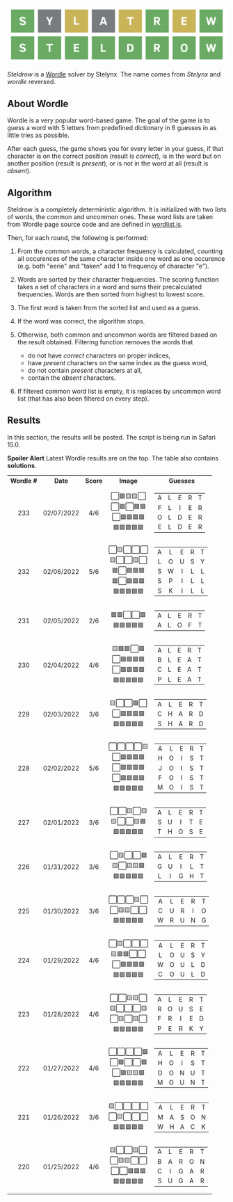 <img src="misc/logo.svg">

_Steldrow_ is a [Wordle](https://www.powerlanguage.co.uk/wordle/) solver by Stelynx. The name comes from
_Stelynx_ and _wordle_ reversed.

## About Wordle

Wordle is a very popular word-based game. The goal of the game is to guess a word with 5 letters from predefined dictionary in 6 guesses in as little tries as possible.

After each guess, the game shows you for every letter
in your guess, if that character is on the correct position (result is _correct_), is in the word but on another position (result is _present_), or is not in the word at all (result is _absent_).

## Algorithm

Steldrow is a completely deterministic algorithm. It is initialized with two lists of words,
the common and uncommon ones. These word lists are taken from Wordle page source code and are defined in [wordlist.js](src/wordlist.js).

Then, for each round, the following is performed:

1. From the common words, a character frequency is calculated, counting all occurences of the same character inside one word as one occurence (e.g. both "eerie" and "taken" add 1 to frequency of character "e").
2. Words are sorted by their character frequencies. The scoring function takes a set of characters in a word and sums their precalculated frequencies. Words are then sorted from highest to lowest score.
3. The first word is taken from the sorted list and used as a guess.
4. If the word was correct, the algorithm stops.
5. Otherwise, both common and uncommon words are filtered based on the result obtained. Filtering function removes the words that

   - do not have _correct_ characters on proper indices,
   - have _present_ characters on the same index as the guess word,
   - do not contain _present_ characters at all,
   - contain the _absent_ characters.

6. If filtered common word list is empty, it is replaces by uncommon word list (that has also been filtered on every step).

## Results

In this section, the results will be posted. The script is being run in Safari 15.0.

**Spoiler Alert** Latest Wordle results are on the top. The table also contains **solutions**.

<table>
  <tr>
    <th style="text-align: center">Wordle #</th>
    <th style="text-align: center">Date</th>
    <th style="text-align: center">Score</th>
    <th style="text-align: center">Image</th>
    <th style="text-align: center">Guesses</th>
  </tr>
  <tr>
    <td style="text-align: center">233</td>
    <td style="text-align: center">02/07/2022</td>
    <td style="text-align: center">4/6</td>
    <td style="text-align: center">
      ⬜🟩🟨🟨⬜<br>⬜🟩⬜🟩🟩<br>⬜🟩🟩🟩🟩<br>🟩🟩🟩🟩🟩<br>
    </td>
    <td style="text-align: center">
      <table>
        <tr>
          <td style="text-align: center">A</td>
          <td style="text-align: center">L</td>
          <td style="text-align: center">E</td>
          <td style="text-align: center">R</td>
          <td style="text-align: center">T</td>
        </tr>
        <tr>
          <td style="text-align: center">F</td>
          <td style="text-align: center">L</td>
          <td style="text-align: center">I</td>
          <td style="text-align: center">E</td>
          <td style="text-align: center">R</td>
        </tr>
        <tr>
          <td style="text-align: center">O</td>
          <td style="text-align: center">L</td>
          <td style="text-align: center">D</td>
          <td style="text-align: center">E</td>
          <td style="text-align: center">R</td>
        </tr>
        <tr>
          <td style="text-align: center">E</td>
          <td style="text-align: center">L</td>
          <td style="text-align: center">D</td>
          <td style="text-align: center">E</td>
          <td style="text-align: center">R</td>
        </tr>
      </table>
    </td>
  <tr>
  <tr>
    <td style="text-align: center">232</td>
    <td style="text-align: center">02/06/2022</td>
    <td style="text-align: center">5/6</td>
    <td style="text-align: center">
      ⬜🟨⬜⬜⬜<br>🟨⬜⬜🟨⬜<br>🟩⬜🟩🟩🟩<br>🟩⬜🟩🟩🟩<br>🟩🟩🟩🟩🟩<br>
    </td>
    <td style="text-align: center">
      <table>
        <tr>
          <td style="text-align: center">A</td>
          <td style="text-align: center">L</td>
          <td style="text-align: center">E</td>
          <td style="text-align: center">R</td>
          <td style="text-align: center">T</td>
        </tr>
        <tr>
          <td style="text-align: center">L</td>
          <td style="text-align: center">O</td>
          <td style="text-align: center">U</td>
          <td style="text-align: center">S</td>
          <td style="text-align: center">Y</td>
        </tr>
        <tr>
          <td style="text-align: center">S</td>
          <td style="text-align: center">W</td>
          <td style="text-align: center">I</td>
          <td style="text-align: center">L</td>
          <td style="text-align: center">L</td>
        </tr>
        <tr>
          <td style="text-align: center">S</td>
          <td style="text-align: center">P</td>
          <td style="text-align: center">I</td>
          <td style="text-align: center">L</td>
          <td style="text-align: center">L</td>
        </tr>
        <tr>
          <td style="text-align: center">S</td>
          <td style="text-align: center">K</td>
          <td style="text-align: center">I</td>
          <td style="text-align: center">L</td>
          <td style="text-align: center">L</td>
        </tr>
      </table>
    </td>
  <tr>
  <tr>
    <td style="text-align: center">231</td>
    <td style="text-align: center">02/05/2022</td>
    <td style="text-align: center">2/6</td>
    <td style="text-align: center">
      🟩🟩⬜⬜🟩<br>🟩🟩🟩🟩🟩<br>
    </td>
    <td style="text-align: center">
      <table>
        <tr>
          <td style="text-align: center">A</td>
          <td style="text-align: center">L</td>
          <td style="text-align: center">E</td>
          <td style="text-align: center">R</td>
          <td style="text-align: center">T</td>
        </tr>
        <tr>
          <td style="text-align: center">A</td>
          <td style="text-align: center">L</td>
          <td style="text-align: center">O</td>
          <td style="text-align: center">F</td>
          <td style="text-align: center">T</td>
        </tr>
      </table>
    </td>
  <tr>
    <td style="text-align: center">230</td>
    <td style="text-align: center">02/04/2022</td>
    <td style="text-align: center">4/6</td>
    <td style="text-align: center">
      🟨🟩🟩⬜🟩<br>⬜🟩🟩🟩🟩<br>⬜🟩🟩🟩🟩<br>🟩🟩🟩🟩🟩<br>
    </td>
    <td style="text-align: center">
      <table>
        <tr>
          <td style="text-align: center">A</td>
          <td style="text-align: center">L</td>
          <td style="text-align: center">E</td>
          <td style="text-align: center">R</td>
          <td style="text-align: center">T</td>
        </tr>
        <tr>
          <td style="text-align: center">B</td>
          <td style="text-align: center">L</td>
          <td style="text-align: center">E</td>
          <td style="text-align: center">A</td>
          <td style="text-align: center">T</td>
        </tr>
        <tr>
          <td style="text-align: center">C</td>
          <td style="text-align: center">L</td>
          <td style="text-align: center">E</td>
          <td style="text-align: center">A</td>
          <td style="text-align: center">T</td>
        </tr>
        <tr>
          <td style="text-align: center">P</td>
          <td style="text-align: center">L</td>
          <td style="text-align: center">E</td>
          <td style="text-align: center">A</td>
          <td style="text-align: center">T</td>
        </tr>
      </table>
    </td>
  </tr>
  <tr>
    <td style="text-align: center">229</td>
    <td style="text-align: center">02/03/2022</td>
    <td style="text-align: center">3/6</td>
    <td style="text-align: center">
      🟨⬜⬜🟩⬜<br>⬜🟩🟩🟩🟩<br>🟩🟩🟩🟩🟩<br>
    </td>
    <td style="text-align: center">
      <table>
        <tr>
          <td style="text-align: center">A</td>
          <td style="text-align: center">L</td>
          <td style="text-align: center">E</td>
          <td style="text-align: center">R</td>
          <td style="text-align: center">T</td>
        </tr>
        <tr>
          <td style="text-align: center">C</td>
          <td style="text-align: center">H</td>
          <td style="text-align: center">A</td>
          <td style="text-align: center">R</td>
          <td style="text-align: center">D</td>
        </tr>
        <tr>
          <td style="text-align: center">S</td>
          <td style="text-align: center">H</td>
          <td style="text-align: center">A</td>
          <td style="text-align: center">R</td>
          <td style="text-align: center">D</td>
        </tr>
      </table>
    </td>
  </tr>
  <tr>
    <td style="text-align: center">228</td>
    <td style="text-align: center">02/02/2022</td>
    <td style="text-align: center">5/6</td>
    <td style="text-align: center">
      ⬜⬜⬜⬜🟨<br>⬜🟩🟩🟩🟩<br>⬜🟩🟩🟩🟩<br>⬜🟩🟩🟩🟩<br>🟩🟩🟩🟩🟩<br>
    </td>
    <td style="text-align: center">
      <table>
        <tr>
          <td style="text-align: center">A</td>
          <td style="text-align: center">L</td>
          <td style="text-align: center">E</td>
          <td style="text-align: center">R</td>
          <td style="text-align: center">T</td>
        </tr>
        <tr>
          <td style="text-align: center">H</td>
          <td style="text-align: center">O</td>
          <td style="text-align: center">I</td>
          <td style="text-align: center">S</td>
          <td style="text-align: center">T</td>
        </tr>
        <tr>
          <td style="text-align: center">J</td>
          <td style="text-align: center">O</td>
          <td style="text-align: center">I</td>
          <td style="text-align: center">S</td>
          <td style="text-align: center">T</td>
        </tr>
        <tr>
          <td style="text-align: center">F</td>
          <td style="text-align: center">O</td>
          <td style="text-align: center">I</td>
          <td style="text-align: center">S</td>
          <td style="text-align: center">T</td>
        </tr>
        <tr>
          <td style="text-align: center">M</td>
          <td style="text-align: center">O</td>
          <td style="text-align: center">I</td>
          <td style="text-align: center">S</td>
          <td style="text-align: center">T</td>
        </tr>
      </table>
    </td>
  </tr>
  <tr>
    <td style="text-align: center">227</td>
    <td style="text-align: center">02/01/2022</td>
    <td style="text-align: center">3/6</td>
    <td style="text-align: center">
      ⬜⬜🟨⬜🟨<br>🟨⬜⬜🟨🟩<br>🟩🟩🟩🟩🟩<br>
    </td>
    <td style="text-align: center">
      <table>
        <tr>
          <td style="text-align: center">A</td>
          <td style="text-align: center">L</td>
          <td style="text-align: center">E</td>
          <td style="text-align: center">R</td>
          <td style="text-align: center">T</td>
        </tr>
        <tr>
          <td style="text-align: center">S</td>
          <td style="text-align: center">U</td>
          <td style="text-align: center">I</td>
          <td style="text-align: center">T</td>
          <td style="text-align: center">E</td>
        </tr>
        <tr>
          <td style="text-align: center">T</td>
          <td style="text-align: center">H</td>
          <td style="text-align: center">O</td>
          <td style="text-align: center">S</td>
          <td style="text-align: center">E</td>
        </tr>
      </table>
    </td>
  </tr>
  <tr>
    <td style="text-align: center">226</td>
    <td style="text-align: center">01/31/2022</td>
    <td style="text-align: center">3/6</td>
    <td style="text-align: center">
      ⬜🟨⬜⬜🟩<br>🟨⬜🟨🟨🟩<br>🟩🟩🟩🟩🟩<br>
    </td>
    <td style="text-align: center">
      <table>
        <tr>
          <td style="text-align: center">A</td>
          <td style="text-align: center">L</td>
          <td style="text-align: center">E</td>
          <td style="text-align: center">R</td>
          <td style="text-align: center">T</td>
        </tr>
        <tr>
          <td style="text-align: center">G</td>
          <td style="text-align: center">U</td>
          <td style="text-align: center">I</td>
          <td style="text-align: center">L</td>
          <td style="text-align: center">T</td>
        </tr>
        <tr>
          <td style="text-align: center">L</td>
          <td style="text-align: center">I</td>
          <td style="text-align: center">G</td>
          <td style="text-align: center">H</td>
          <td style="text-align: center">T</td>
        </tr>
      </table>
    </td>
  </tr>
  <tr>
    <td style="text-align: center">225</td>
    <td style="text-align: center">01/30/2022</td>
    <td style="text-align: center">3/6</td>
    <td style="text-align: center">
      ⬜⬜⬜🟨⬜<br>⬜🟨🟨⬜⬜<br>🟩🟩🟩🟩🟩<br>
    </td>
    <td style="text-align: center">
      <table>
        <tr>
          <td style="text-align: center">A</td>
          <td style="text-align: center">L</td>
          <td style="text-align: center">E</td>
          <td style="text-align: center">R</td>
          <td style="text-align: center">T</td>
        </tr>
        <tr>
          <td style="text-align: center">C</td>
          <td style="text-align: center">U</td>
          <td style="text-align: center">R</td>
          <td style="text-align: center">I</td>
          <td style="text-align: center">O</td>
        </tr>
        <tr>
          <td style="text-align: center">W</td>
          <td style="text-align: center">R</td>
          <td style="text-align: center">U</td>
          <td style="text-align: center">N</td>
          <td style="text-align: center">G</td>
        </tr>
      </table>
    </td>
  </tr>
  <tr>
    <td style="text-align: center">224</td>
    <td style="text-align: center">01/29/2022</td>
    <td style="text-align: center">4/6</td>
    <td style="text-align: center">
      ⬜🟨⬜⬜⬜<br>🟨🟩🟩⬜⬜<br>⬜🟩🟩🟩🟩<br>🟩🟩🟩🟩🟩
    </td>
    <td style="text-align: center">
      <table>
        <tr>
          <td style="text-align: center">A</td>
          <td style="text-align: center">L</td>
          <td style="text-align: center">E</td>
          <td style="text-align: center">R</td>
          <td style="text-align: center">T</td>
        </tr>
        <tr>
          <td style="text-align: center">L</td>
          <td style="text-align: center">O</td>
          <td style="text-align: center">U</td>
          <td style="text-align: center">S</td>
          <td style="text-align: center">Y</td>
        </tr>
        <tr>
          <td style="text-align: center">W</td>
          <td style="text-align: center">O</td>
          <td style="text-align: center">U</td>
          <td style="text-align: center">L</td>
          <td style="text-align: center">D</td>
        </tr>
        <tr>
          <td style="text-align: center">C</td>
          <td style="text-align: center">O</td>
          <td style="text-align: center">U</td>
          <td style="text-align: center">L</td>
          <td style="text-align: center">D</td>
        </tr>
      </table>
    </td>
  </tr>
  <tr>
    <td style="text-align: center">223</td>
    <td style="text-align: center">01/28/2022</td>
    <td style="text-align: center">4/6</td>
    <td style="text-align: center">
⬜⬜🟨🟨⬜<br>🟨⬜⬜⬜🟨<br>⬜🟨⬜🟨⬜<br>🟩🟩🟩🟩🟩
    </td>
    <td style="text-align: center">
      <table>
        <tr>
          <td style="text-align: center">A</td>
          <td style="text-align: center">L</td>
          <td style="text-align: center">E</td>
          <td style="text-align: center">R</td>
          <td style="text-align: center">T</td>
        </tr>
        <tr>
          <td style="text-align: center">R</td>
          <td style="text-align: center">O</td>
          <td style="text-align: center">U</td>
          <td style="text-align: center">S</td>
          <td style="text-align: center">E</td>
        </tr>
        <tr>
          <td style="text-align: center">F</td>
          <td style="text-align: center">R</td>
          <td style="text-align: center">I</td>
          <td style="text-align: center">E</td>
          <td style="text-align: center">D</td>
        </tr>
        <tr>
          <td style="text-align: center">P</td>
          <td style="text-align: center">E</td>
          <td style="text-align: center">R</td>
          <td style="text-align: center">K</td>
          <td style="text-align: center">Y</td>
        </tr>
      </table>
    </td>
  </tr>
  <tr>
    <td style="text-align: center">222</td>
    <td style="text-align: center">01/27/2022</td>
    <td style="text-align: center">4/6</td>
    <td style="text-align: center">
      ⬜⬜⬜⬜🟩<br>⬜🟩⬜⬜🟩<br>⬜🟩🟨🟨🟩<br>🟩🟩🟩🟩🟩
    </td>
    <td style="text-align: center">
      <table>
        <tr>
          <td style="text-align: center">A</td>
          <td style="text-align: center">L</td>
          <td style="text-align: center">E</td>
          <td style="text-align: center">R</td>
          <td style="text-align: center">T</td>
        </tr>
        <tr>
          <td style="text-align: center">H</td>
          <td style="text-align: center">O</td>
          <td style="text-align: center">I</td>
          <td style="text-align: center">S</td>
          <td style="text-align: center">T</td>
        </tr>
        <tr>
          <td style="text-align: center">D</td>
          <td style="text-align: center">O</td>
          <td style="text-align: center">N</td>
          <td style="text-align: center">U</td>
          <td style="text-align: center">T</td>
        </tr>
        <tr>
          <td style="text-align: center">M</td>
          <td style="text-align: center">O</td>
          <td style="text-align: center">U</td>
          <td style="text-align: center">N</td>
          <td style="text-align: center">T</td>
        </tr>
      </table>
    </td>
  </tr>
  <tr>
    <td style="text-align: center">221</td>
    <td style="text-align: center">01/26/2022</td>
    <td style="text-align: center">3/6</td>
    <td style="text-align: center">
      🟨⬜⬜⬜⬜<br>⬜🟨⬜⬜⬜<br>🟩🟩🟩🟩🟩<br>
    </td>
    <td style="text-align: center">
      <table>
        <tr>
          <td style="text-align: center">A</td>
          <td style="text-align: center">L</td>
          <td style="text-align: center">E</td>
          <td style="text-align: center">R</td>
          <td style="text-align: center">T</td>
        </tr>
        <tr>
          <td style="text-align: center">M</td>
          <td style="text-align: center">A</td>
          <td style="text-align: center">S</td>
          <td style="text-align: center">O</td>
          <td style="text-align: center">N</td>
        </tr>
        <tr>
          <td style="text-align: center">W</td>
          <td style="text-align: center">H</td>
          <td style="text-align: center">A</td>
          <td style="text-align: center">C</td>
          <td style="text-align: center">K</td>
        </tr>
      </table>
    </td>
  </tr>
  <tr>
    <td style="text-align: center">220</td>
    <td style="text-align: center">01/25/2022</td>
    <td style="text-align: center">4/6</td>
    <td style="text-align: center">
      🟨⬜⬜🟨⬜<br>⬜🟨🟨⬜⬜<br>⬜⬜🟩🟩🟩<br>🟩🟩🟩🟩🟩<br>
    </td>
    <td style="text-align: center">
      <table>
        <tr>
          <td style="text-align: center">A</td>
          <td style="text-align: center">L</td>
          <td style="text-align: center">E</td>
          <td style="text-align: center">R</td>
          <td style="text-align: center">T</td>
        </tr>
        <tr>
          <td style="text-align: center">B</td>
          <td style="text-align: center">A</td>
          <td style="text-align: center">R</td>
          <td style="text-align: center">O</td>
          <td style="text-align: center">N</td>
        </tr>
        <tr>
          <td style="text-align: center">C</td>
          <td style="text-align: center">I</td>
          <td style="text-align: center">G</td>
          <td style="text-align: center">A</td>
          <td style="text-align: center">R</td>
        </tr>
        <tr>
          <td style="text-align: center">S</td>
          <td style="text-align: center">U</td>
          <td style="text-align: center">G</td>
          <td style="text-align: center">A</td>
          <td style="text-align: center">R</td>
        </tr>
      </table>
    </td>
  </tr>
</table>
